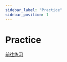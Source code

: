```yaml
---
sidebar_label: "Practice"
sidebar_position: 1
---
```

# Practice
[前往练习](https://github.com/beisi-tech/beisi-start)